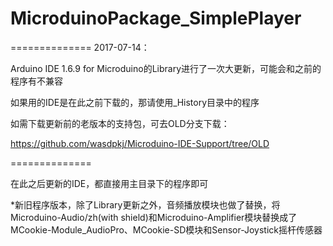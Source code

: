 ﻿# MicroduinoPackage_SimplePlayer

==============
2017-07-14：

Arduino IDE 1.6.9 for Microduino的Library进行了一次大更新，可能会和之前的程序有不兼容

如果用的IDE是在此之前下载的，那请使用_History目录中的程序

如需下载更新前的老版本的支持包，可去OLD分支下载：

https://github.com/wasdpkj/Microduino-IDE-Support/tree/OLD

==============

在此之后更新的IDE，都直接用主目录下的程序即可


*新旧程序版本，除了Library更新之外，音频播放模块也做了替换，将Microduino-Audio/zh(with shield)和Microduino-Amplifier模块替换成了MCookie-Module_AudioPro、MCookie-SD模块和Sensor-Joystick摇杆传感器
